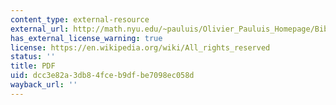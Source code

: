 ```yaml
---
content_type: external-resource
external_url: http://math.nyu.edu/~pauluis/Olivier_Pauluis_Homepage/Bibliography_files/Pauluis_2004b.pdf
has_external_license_warning: true
license: https://en.wikipedia.org/wiki/All_rights_reserved
status: ''
title: PDF
uid: dcc3e82a-3db8-4fce-b9df-be7098ec058d
wayback_url: ''
---
```

